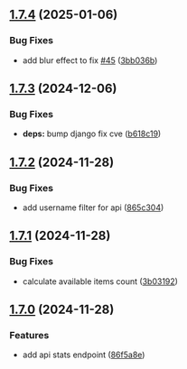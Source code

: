 ## [1.7.4](https://github.com/l4rm4nd/VoucherVault/compare/v1.7.3...v1.7.4) (2025-01-06)


### Bug Fixes

* add blur effect to fix [#45](https://github.com/l4rm4nd/VoucherVault/issues/45) ([3bb036b](https://github.com/l4rm4nd/VoucherVault/commit/3bb036b57f1deccb0f30ae15b138bcf7d5a86ad5))

## [1.7.3](https://github.com/l4rm4nd/VoucherVault/compare/v1.7.2...v1.7.3) (2024-12-06)


### Bug Fixes

* **deps:** bump django fix cve ([b618c19](https://github.com/l4rm4nd/VoucherVault/commit/b618c190ad9637efcbc9a4869544c76ab59c2510))

## [1.7.2](https://github.com/l4rm4nd/VoucherVault/compare/v1.7.1...v1.7.2) (2024-11-28)


### Bug Fixes

* add username filter for api ([865c304](https://github.com/l4rm4nd/VoucherVault/commit/865c3046af23ee26ebda5123f1300564b43b206f))

## [1.7.1](https://github.com/l4rm4nd/VoucherVault/compare/v1.7.0...v1.7.1) (2024-11-28)


### Bug Fixes

* calculate available items count ([3b03192](https://github.com/l4rm4nd/VoucherVault/commit/3b0319246997a6cff871512c399fa208c92d4faf))

## [1.7.0](https://github.com/l4rm4nd/VoucherVault/compare/v1.6.15...v1.7.0) (2024-11-28)


### Features

* add api stats endpoint ([86f5a8e](https://github.com/l4rm4nd/VoucherVault/commit/86f5a8ef01a7e4a2fa0527e522cbe04ffb21a417))

